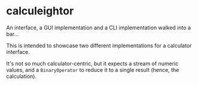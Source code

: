 calculeightor
===

An interface, a GUI implementation and a CLI implementation walked into a bar...

This is intended to showcase two different implementations for a calculator interface. 

It's not so much calculator-centric, but it expects a stream of numeric values,
and a `BinaryOperator` to reduce it to a single result (hence, the calculation). 